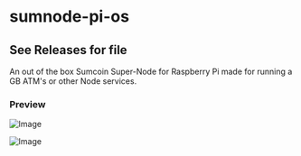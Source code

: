 # sumnode-pi-os

## See Releases for file 

An out of the box Sumcoin Super-Node for Raspberry Pi made for running a GB ATM's or other Node services.

### Preview

![Image](https://raw.githubusercontent.com/sumcoinlabs/sumcoin-pi-os/master/images/Desktop1.jpeg)


![Image](https://raw.githubusercontent.com/sumcoinlabs/sumcoin-pi-os/master/images/Desktop2.jpeg)

